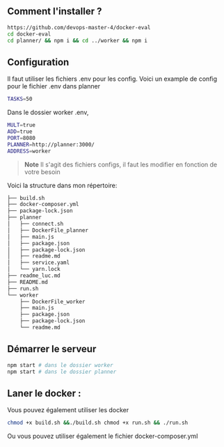 
## Comment l'installer ?
```bash
https://github.com/devops-master-4/docker-eval
cd docker-eval
cd planner/ && npm i && cd ../worker && npm i 
```

## Configuration 
Il faut utiliser les fichiers .env pour les config. Voici un example de config pour le fichier .env dans planner
```bash 
TASKS=50
```

Dans le dossier worker .env,
```bash
MULT=true
ADD=true
PORT=8080
PLANNER=http://planner:3000/
ADDRESS=worker
```

>**Note** Il s'agit des fichiers configs, il faut les modifier en fonction de votre besoin


Voici la structure dans mon répertoire: 
```bash 
├── build.sh
├── docker-composer.yml
├── package-lock.json
├── planner
│   ├── connect.sh
│   ├── DockerFile_planner
│   ├── main.js
│   ├── package.json
│   ├── package-lock.json
│   ├── readme.md
│   ├── service.yaml
│   └── yarn.lock
├── readme_luc.md
├── README.md
├── run.sh
└── worker
    ├── DockerFile_worker
    ├── main.js
    ├── package.json
    ├── package-lock.json
    └── readme.md

```

## Démarrer le serveur 
```bash
npm start # dans le dossier worker
npm start # dans le dossier planner
```

## Laner le docker : 
Vous pouvez également utiliser les docker 
```bash
chmod +x build.sh &&./build.sh chmod +x run.sh && ./run.sh
```

Ou vous pouvez utiliser également le fichier docker-composer.yml

